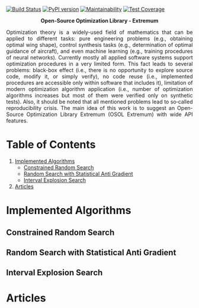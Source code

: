 [![Build Status](https://travis-ci.org/wol4aravio/OSOL.Extremum.svg?branch=master)](https://travis-ci.org/wol4aravio/OSOL.Extremum.svg?branch=master)
[![PyPI version](https://badge.fury.io/py/osol.extremum.svg)](https://badge.fury.io/py/osol.extremum)
[![Maintainability](https://api.codeclimate.com/v1/badges/970d8f7c1633018aece2/maintainability)](https://codeclimate.com/github/wol4aravio/OSOL.Extremum/maintainability)
[![Test Coverage](https://api.codeclimate.com/v1/badges/970d8f7c1633018aece2/test_coverage)](https://codeclimate.com/github/wol4aravio/OSOL.Extremum/test_coverage)

<p align="center">
<b> Open-Source Optimization Library - Extremum </b>
</p>

<p align="justify">
Optimization theory is a widely-used field of mathematics that can be applied to different tasks: pure engineering problems (e.g., obtaining optimal wing shape), control synthesis tasks (e.g., determination of optimal guidance of aircraft), and even machine learning (e.g., training procedures of neural networks). Currently mostly all applied software systems support optimization procedures in a very limited form. This fact leads to several problems: black-box effect (i.e., there is no opportunity to explore source code, modify it, or simply verify), no code reuse (i.e., implemented procedures are accessible only within software that includes it), limitation of modern optimization algorithm application (i.e., number of optimization algorithms increases but most of them were verified only on synthetic tests). Also, it should be noted that all mentioned problems lead to so‑called reproducibility crisis. The main idea of this work is to suggest an Open-Source Optimization Library Extremum (OSOL Extremum) with wide API features.

</p>

# Table of Contents
1. [Implemented Algorithms](#implemented-algorithms)
    * [Constrained Random Search](#constrained-random-search)
    * [Random Search with Statistical Anti Gradient](#random-search-with-statistical-anti-gradient)
    * [Interval Explosion Search](#interval-explosion-search)
2. [Articles](#articles)

# Implemented Algorithms
## Constrained Random Search
## Random Search with Statistical Anti Gradient
## Interval Explosion Search
# Articles
